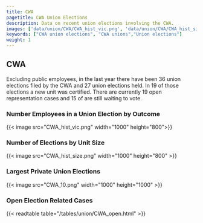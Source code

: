 ```yaml
---
title: CWA
pagetitle: CWA Union Elections
description: Data on recent union elections involving the CWA.
images: ['data/union/CWA/CWA_hist_vic.png', 'data/union/CWA/CWA_hist_size.png', 'data/union/CWA/CWA_10.png']
keywords: ["CWA union elections", "CWA unions","Union elections"]
weight: 1
---
```

##  CWA

Excluding public employees, in the last year there have been 36 union elections filed by the CWA and 27 union elections held. In 19 of those elections a new unit was certified. There are currently 19 open representation cases and 15 of are still waiting to vote.

### Number Employees in a Union Election by Outcome
{{< image src="CWA_hist_vic.png" width="1000" height="800">}}

### Number of Elections by Unit Size
{{< image src="CWA_hist_size.png" width="1000" height="800" >}}

### Largest Private Union Elections
{{< image src="CWA_10.png" width="1000" height="1000"  >}}

### Open Election Related Cases
{{< readtable table="/tables/union/CWA_open.html" >}}

